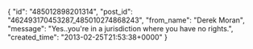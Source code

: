  {
   "id": "485012898201314",
   "post_id": "462493170453287_485010274868243",
   "from_name": "Derek Moran",
   "message": "Yes..you're in a jurisdiction where you have no rights.",
   "created_time": "2013-02-25T21:53:38+0000"
 }
